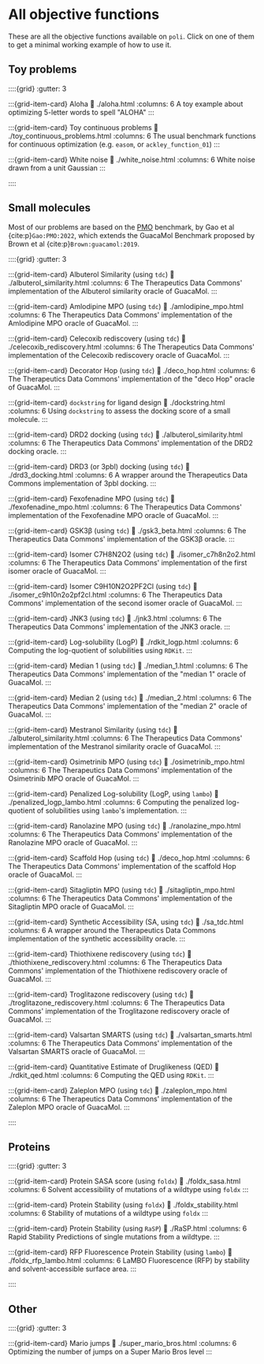 # All objective functions

These are all the objective functions available on `poli`. Click on one of them to get a minimal working example of how to use it.


## Toy problems

::::{grid}
:gutter: 3

:::{grid-item-card} Aloha
:link: ./aloha.html
:columns: 6
A toy example about optimizing 5-letter words to spell "ALOHA"
:::

:::{grid-item-card} Toy continuous problems
:link: ./toy_continuous_problems.html
:columns: 6
The usual benchmark functions for continuous optimization (e.g. `easom`, or `ackley_function_01`)
:::

:::{grid-item-card} White noise
:link: ./white_noise.html
:columns: 6
White noise drawn from a unit Gaussian
:::

::::

## Small molecules

Most of our problems are based on the [PMO](https://github.com/wenhao-gao/mol_opt) benchmark, by Gao et al {cite:p}`Gao:PMO:2022`, which extends the GuacaMol Benchmark proposed by Brown et al {cite:p}`Brown:guacamol:2019`.

::::{grid}
:gutter: 3

:::{grid-item-card} Albuterol Similarity (using `tdc`)
:link: ./albuterol_similarity.html
:columns: 6
The Therapeutics Data Commons' implementation of the Albuterol similarity oracle of GuacaMol.
:::

:::{grid-item-card} Amlodipine MPO (using `tdc`)
:link: ./amlodipine_mpo.html
:columns: 6
The Therapeutics Data Commons' implementation of the Amlodipine MPO oracle of GuacaMol.
:::

:::{grid-item-card} Celecoxib rediscovery (using `tdc`)
:link: ./celecoxib_rediscovery.html
:columns: 6
The Therapeutics Data Commons' implementation of the Celecoxib rediscovery oracle of GuacaMol.
:::

:::{grid-item-card} Decorator Hop (using `tdc`)
:link: ./deco_hop.html
:columns: 6
The Therapeutics Data Commons' implementation of the "deco Hop" oracle of GuacaMol.
:::

:::{grid-item-card} `dockstring` for ligand design
:link: ./dockstring.html
:columns: 6
Using `dockstring` to assess the docking score of a small molecule.
:::

:::{grid-item-card} DRD2 docking (using `tdc`)
:link: ./albuterol_similarity.html
:columns: 6
The Therapeutics Data Commons' implementation of the DRD2 docking oracle.
:::

:::{grid-item-card} DRD3 (or 3pbl) docking (using `tdc`)
:link: ./drd3_docking.html
:columns: 6
A wrapper around the Therapeutics Data Commons implementation of 3pbl docking.
:::

:::{grid-item-card} Fexofenadine MPO (using `tdc`)
:link: ./fexofenadine_mpo.html
:columns: 6
The Therapeutics Data Commons' implementation of the Fexofenadine MPO oracle of GuacaMol.
:::

:::{grid-item-card} GSK3β (using `tdc`)
:link: ./gsk3_beta.html
:columns: 6
The Therapeutics Data Commons' implementation of the GSK3β oracle.
:::

:::{grid-item-card} Isomer C7H8N2O2 (using `tdc`)
:link: ./isomer_c7h8n2o2.html
:columns: 6
The Therapeutics Data Commons' implementation of the first isomer oracle of GuacaMol.
:::

:::{grid-item-card} Isomer C9H10N2O2PF2Cl (using `tdc`)
:link: ./isomer_c9h10n2o2pf2cl.html
:columns: 6
The Therapeutics Data Commons' implementation of the second isomer oracle of GuacaMol.
:::

:::{grid-item-card} JNK3 (using `tdc`)
:link: ./jnk3.html
:columns: 6
The Therapeutics Data Commons' implementation of the JNK3 oracle.
:::

:::{grid-item-card} Log-solubility (LogP)
:link: ./rdkit_logp.html
:columns: 6
Computing the log-quotient of solubilities using `RDKit`.
:::

:::{grid-item-card} Median 1 (using `tdc`)
:link: ./median_1.html
:columns: 6
The Therapeutics Data Commons' implementation of the "median 1" oracle of GuacaMol.
:::

:::{grid-item-card} Median 2 (using `tdc`)
:link: ./median_2.html
:columns: 6
The Therapeutics Data Commons' implementation of the "median 2" oracle of GuacaMol.
:::

:::{grid-item-card} Mestranol Similarity (using `tdc`)
:link: ./albuterol_similarity.html
:columns: 6
The Therapeutics Data Commons' implementation of the Mestranol similarity oracle of GuacaMol.
:::


:::{grid-item-card} Osimetrinib MPO (using `tdc`)
:link: ./osimetrinib_mpo.html
:columns: 6
The Therapeutics Data Commons' implementation of the Osimetrinib MPO oracle of GuacaMol.
:::

:::{grid-item-card} Penalized Log-solubility (LogP, using `lambo`)
:link: ./penalized_logp_lambo.html
:columns: 6
Computing the penalized log-quotient of solubilities using `lambo`'s implementation.
:::

:::{grid-item-card} Ranolazine MPO (using `tdc`)
:link: ./ranolazine_mpo.html
:columns: 6
The Therapeutics Data Commons' implementation of the Ranolazine MPO oracle of GuacaMol.
:::

:::{grid-item-card} Scaffold Hop (using `tdc`)
:link: ./deco_hop.html
:columns: 6
The Therapeutics Data Commons' implementation of the scaffold Hop oracle of GuacaMol.
:::

:::{grid-item-card} Sitagliptin MPO (using `tdc`)
:link: ./sitagliptin_mpo.html
:columns: 6
The Therapeutics Data Commons' implementation of the Sitagliptin MPO oracle of GuacaMol.
:::

:::{grid-item-card} Synthetic Accessibility (SA, using `tdc`)
:link: ./sa_tdc.html
:columns: 6
A wrapper around the Therapeutics Data Commons implementation of the synthetic accessibility oracle.
:::

:::{grid-item-card} Thiothixene rediscovery (using `tdc`)
:link: ./thiothixene_rediscovery.html
:columns: 6
The Therapeutics Data Commons' implementation of the Thiothixene rediscovery oracle of GuacaMol.
:::

:::{grid-item-card} Troglitazone rediscovery (using `tdc`)
:link: ./troglitazone_rediscovery.html
:columns: 6
The Therapeutics Data Commons' implementation of the Troglitazone rediscovery oracle of GuacaMol.
:::

:::{grid-item-card} Valsartan SMARTS (using `tdc`)
:link: ./valsartan_smarts.html
:columns: 6
The Therapeutics Data Commons' implementation of the Valsartan SMARTS oracle of GuacaMol.
:::

:::{grid-item-card} Quantitative Estimate of Druglikeness (QED)
:link: ./rdkit_qed.html
:columns: 6
Computing the QED using `RDKit`.
:::

:::{grid-item-card} Zaleplon MPO (using `tdc`)
:link: ./zaleplon_mpo.html
:columns: 6
The Therapeutics Data Commons' implementation of the Zaleplon MPO oracle of GuacaMol.
:::

::::

## Proteins

::::{grid}
:gutter: 3

:::{grid-item-card} Protein SASA score (using `foldx`)
:link: ./foldx_sasa.html
:columns: 6
Solvent accessibility of mutations of a wildtype using `foldx`
:::

:::{grid-item-card} Protein Stability (using `foldx`)
:link: ./foldx_stability.html
:columns: 6
Stability of mutations of a wildtype using `foldx`
:::

:::{grid-item-card} Protein Stability (using `RaSP`)
:link: ./RaSP.html
:columns: 6
Rapid Stability Predictions of single mutations from a wildtype.
:::

:::{grid-item-card} RFP Fluorescence Protein Stability (using `lambo`)
:link: ./foldx_rfp_lambo.html
:columns: 6
LaMBO Fluorescence (RFP) by stability and solvent-accessible surface area.
:::

::::

## Other

::::{grid}
:gutter: 3

:::{grid-item-card} Mario jumps
:link: ./super_mario_bros.html
:columns: 6
Optimizing the number of jumps on a Super Mario Bros level
:::
